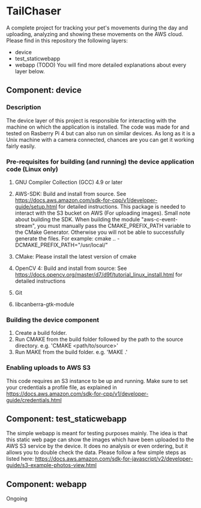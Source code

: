 # TailChaser
A complete project for tracking your pet's movements during the day and uploading, analyzing and showing these movements on the AWS cloud. Please find in this repository the following layers:
* device
* test_staticwebapp
* webapp (TODO)
You will find more detailed explanations about every layer below.

## Component: device

### Description
The device layer of this project is responsible for interacting with the machine on which the application is installed. The code was made for and tested on Rasberry Pi 4 but can also run on similar devices. As long as it is a Unix machine with a camera connected, chances are you can get it working fairly easily.

### Pre-requisites for building (and running) the device application code (Linux only)
1. GNU Compiler Collection (GCC) 4.9 or later
2. AWS-SDK: Build and install from source. See https://docs.aws.amazon.com/sdk-for-cpp/v1/developer-guide/setup.html for detailed instructions. This package is needed to interact with the S3 bucket on AWS (For uploading images).
Small note about building the SDK. When building the module "aws-c-event-stream", you must manually pass the CMAKE_PREFIX_PATH variable to the CMake Generator. Otherwise you will not be able to successfully generate the files. For example: cmake .. -DCMAKE_PREFIX_PATH="/usr/local/"

3. CMake: Please install the latest version of cmake
4. OpenCV 4: Build and install from source: See https://docs.opencv.org/master/d7/d9f/tutorial_linux_install.html for detailed instructions
5. Git
6. libcanberra-gtk-module

### Building the device component
1. Create a build folder.
2. Run CMAKE from the build folder followed by the path to the source directory. e.g. 'CMAKE <path/to/source>'
3. Run MAKE from the build folder. e.g. 'MAKE .'

### Enabling uploads to AWS S3
This code requires an S3 instance to be up and running. Make sure to set your credentials a profile file, as
explained in https://docs.aws.amazon.com/sdk-for-cpp/v1/developer-guide/credentials.html

## Component: test_staticwebapp
The simple webapp is meant for testing purposes mainly. The idea is that this static web page can
show the images which have been uploaded to the AWS S3 service by the device. It does no analysis
or even ordering, but it allows you to double check the data. Please follow a few simple steps as
listed here: https://docs.aws.amazon.com/sdk-for-javascript/v2/developer-guide/s3-example-photos-view.html

## Component: webapp
Ongoing
